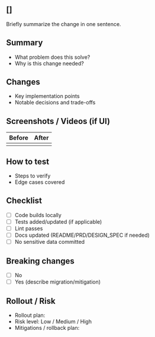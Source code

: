 ## [<type-of-change>] <pr-summary>

Briefly summarize the change in one sentence.

## Summary

- What problem does this solve?
- Why is this change needed?

## Changes

- Key implementation points
- Notable decisions and trade-offs

## Screenshots / Videos (if UI)

| Before | After |
|--------|-------|
|        |       |

## How to test

- Steps to verify
- Edge cases covered

## Checklist

- [ ] Code builds locally
- [ ] Tests added/updated (if applicable)
- [ ] Lint passes
- [ ] Docs updated (README/PRD/DESIGN_SPEC if needed)
- [ ] No sensitive data committed

## Breaking changes

- [ ] No
- [ ] Yes (describe migration/mitigation)

## Rollout / Risk

- Rollout plan:
- Risk level: Low / Medium / High
- Mitigations / rollback plan:
